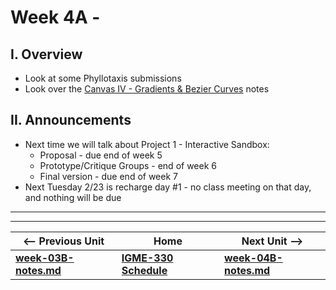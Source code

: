 # Week 4A - 

## I. Overview

- Look at some Phyllotaxis submissions
- Look over the [Canvas IV - Gradients & Bezier Curves](https://github.com/tonethar/IGME-330-Master/blob/master/notes/canvas-4.md) notes

## II. Announcements
- Next time we will talk about Project 1 - Interactive Sandbox:
  - Proposal - due end of week 5
  - Prototype/Critique Groups - end of week 6
  - Final version - due end of week 7
- Next Tuesday 2/23 is recharge day #1 - no class meeting on that day, and nothing will be due

<!--
- Any questions on [Canvas III - Transformations](https://github.com/tonethar/IGME-330-Master/blob/master/notes/canvas-3.md)?
  - Optional Transforms Review for you to try on your own - [HW-try-it.md](https://github.com/tonethar/IGME-330-Master/blob/master/notes/HW-try-it.md)  (not HW, it was optional)
  - Something to try for fun, if you want, some starter code for a Krustry the Clown Clock - [Demo - Canvas Clock](https://github.com/tonethar/IGME-330-Master/blob/master/notes/demo-canvas-clock.md)

- On your own, if you think it will help you on Project 1, take a look at some more canvas resources (but you don't have to yet!):
  - [Canvas V - Drawing images & Blending Modes](https://github.com/tonethar/IGME-330-Master/blob/master/notes/canvas-5.md) (we will be looking at this 4B)
  - [Canvas VI - Sprites & Radio Buttons](https://github.com/tonethar/IGME-330-Master/blob/master/notes/canvas-6.md) (we will be looking at this 5A)
- Question: *Are canvas transforms, gradients and bezier curves required on Project 1?* Nope! (But they are on Project 2!)
- Review some of the [Project 1 - Interactive Sandbox](../projects/project-1.md) prototypes:
  - Time allowing, share your project with your classroom neighbors and get some feedback

-->

<hr><hr>

| <-- Previous Unit | Home | Next Unit -->
| --- | --- | --- 
| [**week-03B-notes.md**](week-03B-notes.md)     |  [**IGME-330 Schedule**](../schedule.md) | [**week-04B-notes.md**](week-04B-notes.md)
